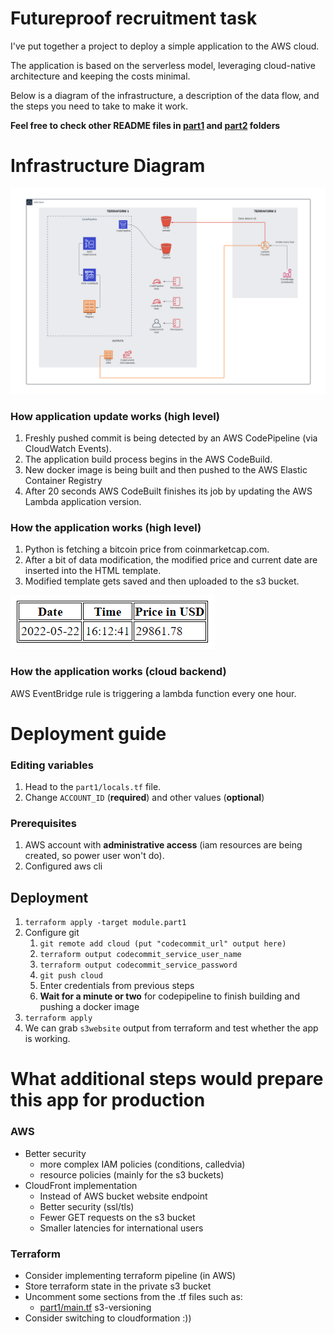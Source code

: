 # Futureproof recruitment task

I've put together a project to deploy a simple application to the AWS cloud. 

The application is based on the serverless model, leveraging cloud-native architecture and keeping the costs minimal. 

Below is a diagram of the infrastructure, a description of the data flow, and the steps you need to take to make it work.

**Feel free to check other README files in [part1](part1) and [part2](part2) folders**
# Infrastructure Diagram

![aws diagram](https://github.com/xMaciekMx/futureproof-interview/blob/master/diagram.png?raw=true)

### How application update works (high level)
1. Freshly pushed commit is being detected by an AWS CodePipeline (via CloudWatch Events).
2. The application build process begins in the AWS CodeBuild.
3. New docker image is being built and then pushed to the AWS Elastic Container Registry
4. After 20 seconds AWS CodeBuilt finishes its job by updating the AWS Lambda application version.
### How the application works (high level)
1. Python is fetching a bitcoin price from coinmarketcap.com.
2. After a bit of data modification, the modified price and current date are inserted into the HTML template.
3. Modified template gets saved and then uploaded to the s3 bucket.

![application demo](https://github.com/xMaciekMx/futureproof-interview/blob/master/bitcoinprice.png?raw=true)
### How the application works (cloud backend)
AWS EventBridge rule is triggering a lambda function every one hour.

# Deployment guide
### Editing variables
1. Head to the `part1/locals.tf` file.
2. Change `ACCOUNT_ID` (**required**) and other values (**optional**)
### Prerequisites
1. AWS account with **administrative access** (iam resources are being created, so power user won't do).
2. Configured aws cli
## Deployment
1. `terraform apply -target module.part1`
2. Configure git
   1. `git remote add cloud (put "codecommit_url" output here)`
   2. `terraform output codecommit_service_user_name`
   3. `terraform output codecommit_service_password `
   4. `git push cloud `
   5. Enter credentials from previous steps 
   6. **Wait for a minute or two** for codepipeline to finish building and pushing a docker image
3. `terraform apply`
4. We can grab `s3website` output from terraform and test whether the app is working.
# What additional steps would prepare this app for production
### AWS 
- Better security
    - more complex IAM policies (conditions, calledvia)
    - resource policies (mainly for the s3 buckets)
- CloudFront implementation
    - Instead of AWS bucket website endpoint
    - Better security (ssl/tls)
    - Fewer GET requests on the s3 bucket
    - Smaller latencies for international users
### Terraform
- Consider implementing terraform pipeline (in AWS)
- Store terraform state in the private s3 bucket
- Uncomment some sections from the .tf files such as:
  - [part1/main.tf](part1/main.tf) s3-versioning
- Consider switching to cloudformation :))
